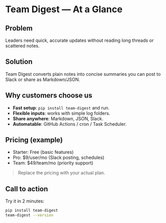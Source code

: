
# Team Digest — At a Glance

## Problem
Leaders need quick, accurate updates without reading long threads or scattered notes.

## Solution
Team Digest converts plain notes into concise summaries you can post to Slack or share as Markdown/JSON.

## Why customers choose us
- **Fast setup**: `pip install team-digest` and run.
- **Flexible inputs**: works with simple log folders.
- **Share anywhere**: Markdown, JSON, Slack.
- **Automatable**: GitHub Actions / cron / Task Scheduler.

## Pricing (example)
- Starter: Free (basic features)
- Pro: $9/user/mo (Slack posting, schedules)
- Team: $49/team/mo (priority support)

> Replace the pricing with your actual plan.

## Call to action
Try it in 2 minutes:

```bash
pip install team-digest
team-digest --version
```
